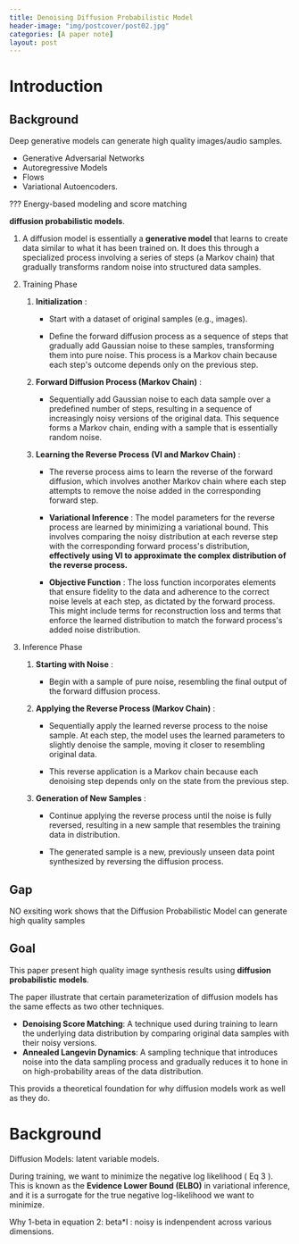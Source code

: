 ```yaml
---
title: Denoising Diffusion Probabilistic Model
header-image: "img/postcover/post02.jpg"
categories: [A paper note]
layout: post
---
```


# Introduction

## Background

Deep generative models can generate high quality images/audio samples.

- Generative Adversarial Networks
- Autoregressive Models
- Flows
- Variational Autoencoders.

??? Energy-based modeling and score matching

**diffusion probabilistic models**.

1. A diffusion model is essentially a **generative model** that learns to create data similar to what it has been trained on. It does this through a specialized process involving a series of steps (a Markov chain) that gradually transforms random noise into structured data samples.

2. Training Phase

   1. **Initialization** :

      - Start with a dataset of original samples (e.g., images).

      - Define the forward diffusion process as a sequence of steps that gradually add Gaussian noise to these samples, transforming them into pure noise. This process is a Markov chain because each step's outcome depends only on the previous step.


   2.  **Forward Diffusion Process (Markov Chain)** :
       - Sequentially add Gaussian noise to each data sample over a predefined number of steps, resulting in a sequence of increasingly noisy versions of the original data. This sequence forms a Markov chain, ending with a sample that is essentially random noise.


   3. **Learning the Reverse Process (VI and Markov Chain)** :

      - The reverse process aims to learn the reverse of the forward diffusion, which involves another Markov chain where each step attempts to remove the noise added in the corresponding forward step.

      - **Variational Inference** : The model parameters for the reverse process are learned by minimizing a variational bound. This involves comparing the noisy distribution at each reverse step with the corresponding forward process's distribution, **effectively using VI to approximate the complex distribution of the reverse process.**

      - **Objective Function** : The loss function incorporates elements that ensure fidelity to the data and adherence to the correct noise levels at each step, as dictated by the forward process. This might include terms for reconstruction loss and terms that enforce the learned distribution to match the forward process's added noise distribution.

3. Inference Phase

   1.  **Starting with Noise** :
       - Begin with a sample of pure noise, resembling the final output of the forward diffusion process.


   2. **Applying the Reverse Process (Markov Chain)** :

      - Sequentially apply the learned reverse process to the noise sample. At each step, the model uses the learned parameters to slightly denoise the sample, moving it closer to resembling original data.

      - This reverse application is a Markov chain because each denoising step depends only on the state from the previous step.


   3.  **Generation of New Samples** :

       - Continue applying the reverse process until the noise is fully reversed, resulting in a new sample that resembles the training data in distribution.

       - The generated sample is a new, previously unseen data point synthesized by reversing the diffusion process.

## Gap

NO exsiting work shows that the Diffusion Probabilistic Model can generate high quality samples

## Goal

This paper present high quality image synthesis results using **diffusion probabilistic models**.

The paper illustrate that certain parameterization of diffusion models has the same effects as two other techniques.

- **Denoising Score Matching**: A technique used during training to learn the underlying data distribution by comparing original data samples with their noisy versions.
- **Annealed Langevin Dynamics**: A sampling technique that introduces noise into the data sampling process and gradually reduces it to hone in on high-probability areas of the data distribution.

This provids a theoretical foundation for why diffusion models work as well as they do.

# Background

Diffusion Models: latent variable models.

During training, we want to minimize the negative log likelihood ( Eq 3 ). This is known as the **Evidence Lower Bound (ELBO)** in variational inference, and it is a surrogate for the true negative log-likelihood we want to minimize.

Why 1-beta in equation 2:
beta*I : noisy is indenpendent across various dimensions.




















